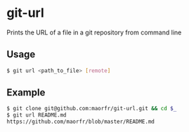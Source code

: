 # git-url

Prints the URL of a file in a git repository from command line

## Usage

```sh
$ git url <path_to_file> [remote]
```

## Example

```sh
$ git clone git@github.com:maorfr/git-url.git && cd $_
$ git url README.md
https://github.com/maorfr/blob/master/README.md
```
